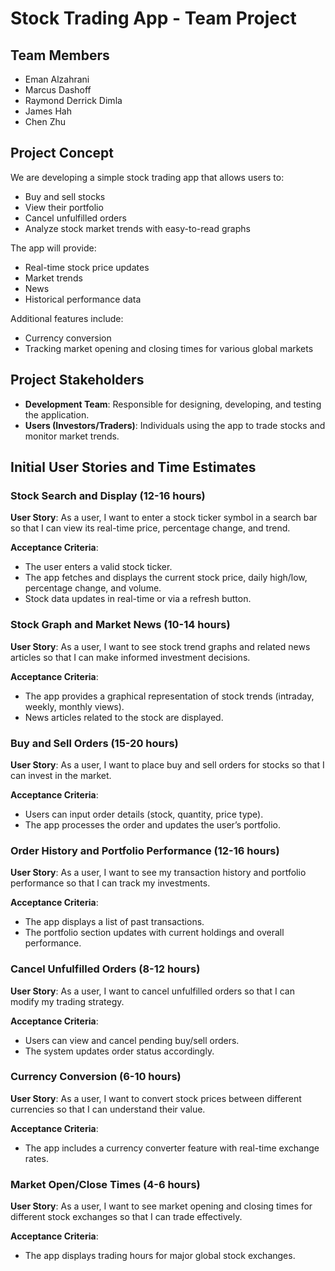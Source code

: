 # Stock Trading App - Team Project

## Team Members

- Eman Alzahrani
- Marcus Dashoff
- Raymond Derrick Dimla
- James Hah
- Chen Zhu

## Project Concept

We are developing a simple stock trading app that allows users to:
- Buy and sell stocks
- View their portfolio
- Cancel unfulfilled orders
- Analyze stock market trends with easy-to-read graphs

The app will provide:
- Real-time stock price updates
- Market trends
- News
- Historical performance data

Additional features include:
- Currency conversion
- Tracking market opening and closing times for various global markets

## Project Stakeholders

- **Development Team**: Responsible for designing, developing, and testing the application.
- **Users (Investors/Traders)**: Individuals using the app to trade stocks and monitor market trends.

## Initial User Stories and Time Estimates

### Stock Search and Display (12-16 hours)
**User Story**: As a user, I want to enter a stock ticker symbol in a search bar so that I can view its real-time price, percentage change, and trend.

**Acceptance Criteria**:
- The user enters a valid stock ticker.
- The app fetches and displays the current stock price, daily high/low, percentage change, and volume.
- Stock data updates in real-time or via a refresh button.

### Stock Graph and Market News (10-14 hours)
**User Story**: As a user, I want to see stock trend graphs and related news articles so that I can make informed investment decisions.

**Acceptance Criteria**:
- The app provides a graphical representation of stock trends (intraday, weekly, monthly views).
- News articles related to the stock are displayed.

### Buy and Sell Orders (15-20 hours)
**User Story**: As a user, I want to place buy and sell orders for stocks so that I can invest in the market.

**Acceptance Criteria**:
- Users can input order details (stock, quantity, price type).
- The app processes the order and updates the user’s portfolio.

### Order History and Portfolio Performance (12-16 hours)
**User Story**: As a user, I want to see my transaction history and portfolio performance so that I can track my investments.

**Acceptance Criteria**:
- The app displays a list of past transactions.
- The portfolio section updates with current holdings and overall performance.

### Cancel Unfulfilled Orders (8-12 hours)
**User Story**: As a user, I want to cancel unfulfilled orders so that I can modify my trading strategy.

**Acceptance Criteria**:
- Users can view and cancel pending buy/sell orders.
- The system updates order status accordingly.

### Currency Conversion (6-10 hours)
**User Story**: As a user, I want to convert stock prices between different currencies so that I can understand their value.

**Acceptance Criteria**:
- The app includes a currency converter feature with real-time exchange rates.

### Market Open/Close Times (4-6 hours)
**User Story**: As a user, I want to see market opening and closing times for different stock exchanges so that I can trade effectively.

**Acceptance Criteria**:
- The app displays trading hours for major global stock exchanges.
